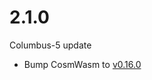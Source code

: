 # 2.1.0

Columbus-5 update 

* Bump CosmWasm to [v0.16.0](https://github.com/CosmWasm/cosmwasm/releases/v0.16.0)

